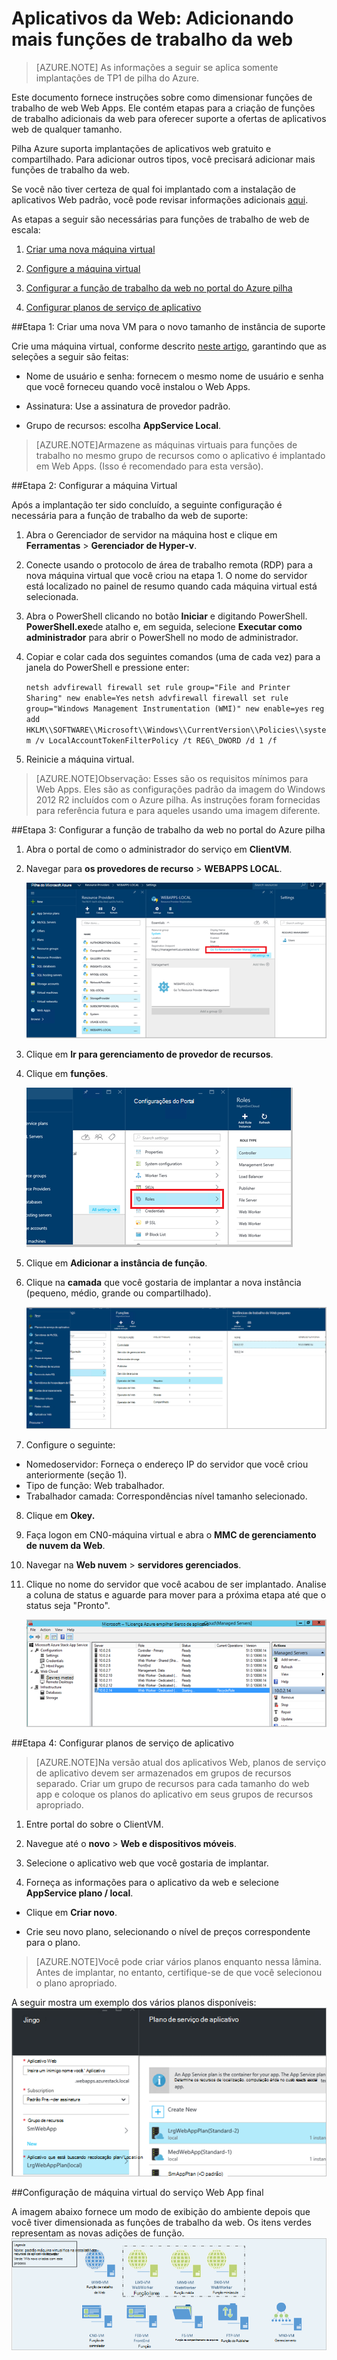 <properties
    pageTitle="Funções de trabalho da Web de aplicativos Web adicionando mais | Microsoft Azure"
    description="Orientações detalhadas para dimensionamento Azure pilha Web App"
    services="azure-stack"
    documentationCenter=""
    authors="kathm"
    manager="slinehan"
    editor=""/>

<tags
    ms.service="azure-stack"
    ms.workload="app-service"
    ms.tgt_pltfrm="na"
    ms.devlang="na"
    ms.topic="article"
    ms.date="09/26/2016"
    ms.author="kathm"/>

#   <a name="web-apps-adding-more-web-worker-roles"></a>Aplicativos da Web: Adicionando mais funções de trabalho da web

> [AZURE.NOTE] As informações a seguir se aplica somente implantações de TP1 de pilha do Azure.

Este documento fornece instruções sobre como dimensionar funções de trabalho de web Web Apps. Ele contém etapas para a criação de funções de trabalho adicionais da web para oferecer suporte a ofertas de aplicativos web de qualquer tamanho.

Pilha Azure suporta implantações de aplicativos web gratuito e compartilhado. Para adicionar outros tipos, você precisará adicionar mais funções de trabalho da web.

Se você não tiver certeza de qual foi implantado com a instalação de aplicativos Web padrão, você pode revisar informações adicionais [aqui](azure-stack-webapps-overview.md).

As etapas a seguir são necessárias para funções de trabalho de web de escala:

1.  [Criar uma nova máquina virtual](#step-1-create-a-new-vm-to-support-the-new-instance-size)

2.  [Configure a máquina virtual](#step-2-configure-the-virtual-machine)

3.  [Configurar a função de trabalho da web no portal do Azure pilha](#step-3-configure-the-web-worker-role-in-the-azure-stack-portal)

4.  [Configurar planos de serviço de aplicativo](#step-4-configure-app-service-plans)

##<a name="step-1-create-a-new-vm-to-support-the-new-instance-size"></a>Etapa 1: Criar uma nova VM para o novo tamanho de instância de suporte

Crie uma máquina virtual, conforme descrito [neste artigo](azure-stack-provision-vm.md), garantindo que as seleções a seguir são feitas:

 - Nome de usuário e senha: fornecem o mesmo nome de usuário e senha que você forneceu quando você instalou o Web Apps.

 - Assinatura: Use a assinatura de provedor padrão.

 - Grupo de recursos: escolha **AppService Local**.

> [AZURE.NOTE]Armazene as máquinas virtuais para funções de trabalho no mesmo grupo de recursos como o aplicativo é implantado em Web Apps. (Isso é recomendado para esta versão).

##<a name="step-2-configure-the-virtual-machine"></a>Etapa 2: Configurar a máquina Virtual

Após a implantação ter sido concluído, a seguinte configuração é necessária para a função de trabalho da web de suporte:

1.  Abra o Gerenciador de servidor na máquina host e clique em **Ferramentas** &gt; **Gerenciador de Hyper-v**.

2.  Conecte usando o protocolo de área de trabalho remota (RDP) para a nova máquina virtual que você criou na etapa 1. O nome do servidor está localizado no painel de resumo quando cada máquina virtual está selecionada.

3.  Abra o PowerShell clicando no botão **Iniciar** e digitando PowerShell. **PowerShell.exe**de atalho e, em seguida, selecione **Executar como administrador** para abrir o PowerShell no modo de administrador.

4.  Copiar e colar cada dos seguintes comandos (uma de cada vez) para a janela do PowerShell e pressione enter:

    ```netsh advfirewall firewall set rule group="File and Printer Sharing" new enable=Yes```
    ```netsh advfirewall firewall set rule group="Windows Management Instrumentation (WMI)" new enable=yes```
    ```reg add HKLM\\SOFTWARE\\Microsoft\\Windows\\CurrentVersion\\Policies\\system /v LocalAccountTokenFilterPolicy /t REG\_DWORD /d 1 /f```

5.  Reinicie a máquina virtual.

> [AZURE.NOTE]Observação: Esses são os requisitos mínimos para Web Apps. Eles são as configurações padrão da imagem do Windows 2012 R2 incluídos com o Azure pilha. As instruções foram fornecidas para referência futura e para aqueles usando uma imagem diferente.

##<a name="step-3-configure-the-web-worker-role-in-the-azure-stack-portal"></a>Etapa 3: Configurar a função de trabalho da web no portal do Azure pilha

1.  Abra o portal de como o administrador do serviço em **ClientVM**.

2.  Navegar para **os provedores de recurso** &gt; **WEBAPPS LOCAL**.

    ![](media/azure-stack-webapp-add-worker-roles/WebApp-ResourceMgmt.png)
 
3.  Clique em **Ir para gerenciamento de provedor de recursos**.

4.  Clique em **funções**.

    ![](media/azure-stack-webapp-add-worker-roles/WebApp-Roles.png)
 
5.  Clique em **Adicionar a instância de função**.

6.  Clique na **camada** que você gostaria de implantar a nova instância (pequeno, médio, grande ou compartilhado).

    ![](media/azure-stack-webapp-add-worker-roles/WebApp-Tiers.png)
 
7.  Configure o seguinte:
 - Nomedoservidor: Forneça o endereço IP do servidor que você criou anteriormente (seção 1).
 - Tipo de função: Web trabalhador.
 - Trabalhador camada: Correspondências nível tamanho selecionado.

8. Clique em **Okey.**

9. Faça logon em CN0-máquina virtual e abra o **MMC de gerenciamento de nuvem da Web**.

10. Navegar na **Web nuvem** &gt; **servidores gerenciados**.

11. Clique no nome do servidor que você acabou de ser implantado. Analise a coluna de status e aguarde para mover para a próxima etapa até que o status seja "Pronto".

    ![](media/azure-stack-webapp-add-worker-roles/webappmgmtconsole.png)

##<a name="step-4-configure-app-service-plans"></a>Etapa 4: Configurar planos de serviço de aplicativo

> [AZURE.NOTE]Na versão atual dos aplicativos Web, planos de serviço de aplicativo devem ser armazenados em grupos de recursos separado. Criar um grupo de recursos para cada tamanho do web app e coloque os planos do aplicativo em seus grupos de recursos apropriado.

1.  Entre portal do sobre o ClientVM.

2.  Navegue até o **novo** &gt; **Web e dispositivos móveis**.

3.  Selecione o aplicativo web que você gostaria de implantar.

4.  Forneça as informações para o aplicativo da web e selecione **AppService plano / local**.

-   Clique em **Criar novo**.

-   Crie seu novo plano, selecionando o nível de preços correspondente para o plano.

> [AZURE.NOTE]Você pode criar vários planos enquanto nessa lâmina. Antes de implantar, no entanto, certifique-se de que você selecionou o plano apropriado.

A seguir mostra um exemplo dos vários planos disponíveis:    ![](media/azure-stack-webapp-add-worker-roles/WebApp-Plans.png)

##<a name="final-web-app-service-vm-configuration"></a>Configuração de máquina virtual do serviço Web App final

A imagem abaixo fornece um modo de exibição do ambiente depois que você tiver dimensionada as funções de trabalho da web. Os itens verdes representam as novas adições de função.
    ![](media/azure-stack-webapp-add-worker-roles/WebAppsWWRoles.png)
